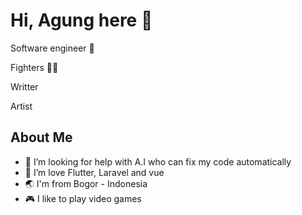 # Hi, Agung here 👋

Software engineer :robot:

Fighters :climbing_man:

Writter 

Artist

## About Me

- 🤔 I’m looking for help with A.I who can fix my code automatically
- 🌱 I’m love Flutter, Laravel and vue
- :earth_asia: I'm from Bogor - Indonesia
- :video_game: I like to play video games




